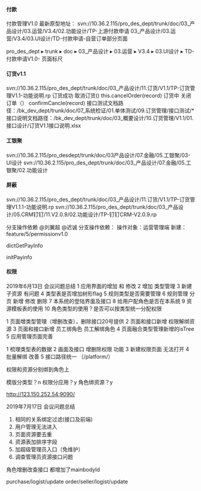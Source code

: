 #### 付款
付款管理V1.0 最新原型地址：
svn://10.36.2.115/pro_des_dept/trunk/doc/03_产品设计/03.运营/V3.4/02.功能设计/TP-上游付款申请
03_产品设计/03.运营/V3.4/03.UI设计/TD-付款申请-自营订单部分页面

pro_des_dept⁩ ▸ ⁨trunk⁩ ▸ ⁨doc⁩ ▸ ⁨03_产品设计⁩ ▸ ⁨03.运营⁩ ▸ ⁨V3.4⁩ ▸ ⁨03.UI设计 ⁩▸ ⁨TD-付款申请V1.0- 页面标尺⁩

#### 订货v1.1
svn://10.36.2.115/pro_des_dept/trunk/doc/03_产品设计/11.订货/V1.1/TP-订货管理V1.1-功能说明.rp
订货成功
  取消订货()
    this.cancelOrder(record)
订货中
  关闭订单（）
    confirmCancle(record)
接口测试文档路径：/bk_dev_dept/trunk/doc/07_系统检证/01.单体测试/09.订货管理/接口测试/*
接口说明文档路径：/bk_dev_dept/trunk/doc/03_概要设计/10.订货管理/V1.1/01.接口设计/订货V1.1接口说明.xlsx    

#### 工银聚
svn://10.36.2.115/pro_desdept/trunk/doc/03产品设计/07.金融/05.工银聚/03-UI设计
svn://10.36.2.115/pro_des_dept/trunk/doc/03_产品设计/07.金融/05.工银聚/02.功能设计

#### 屏蔽
svn://10.36.2.115/pro_des_dept/trunk/doc/03_产品设计/11.订货/V1.1/TP-订货管理V1.1.1-功能说明.rp
svn://10.36.2.115/pro_des_dept/trunk/doc/03_产品设计/05.CRM钉钉/11.V2.0.9/02.功能设计/TP-钉钉CRM-V2.0.9.rp

分支操作依赖
@刘翼超 @迟诚 
分支操作依赖：
操作对象：运营管理端
新建：feature/5/permissionv1.0

dictGetPayInfo

initPayinfo

#### 权限
>
  2019年6月13日 会议问题总结
1 应用界面的增加 和 修改
2 增加 类型管理
3 新建子资源 有问题
4 类型表是否增加树形flag
5 规则类型是否需要管理
6 规则管理 分页 新增 修改 删除
7 本系统的登陆界面及接口
8 给用户配角色是否在本系统
9 资源模板表的使用
10 角色类型的使用？是否可以按类型统一分配权限
>
>
1 页面增类型管理（增删改查），删除接口20号提供
2 页面和接口新增 权限解绑资源
3 页面和接口新增 员工绑角色 员工解绑角色
4 页面融合类型管理新增的isTree
5 应用管理页面完善
>
>
1 梳理类型表的数据
2 画面及接口 增删除权限 功能
3 新建权限页面 无法打开
4 批量解绑 改善
5 接口路径统一 （/platform/）
>

权限和资源分别绑到角色上

模版分类型？n
权限分应用？y 
角色绑资源？y

http://123.150.252.54:9090/

2019年7月17日 会议问题总结
1. 相同的关系绑定过滤(接口及前端)
2. 用户管理无法进入
3. 页面资源要去重
4. 资源表加排序字段
5. 加超级管理员入口（免维护）
6. 调查管理员资源接口问题

角色增删改查接口 都增加了mainbodyId


purchase/logist/update order/seller/logist/update